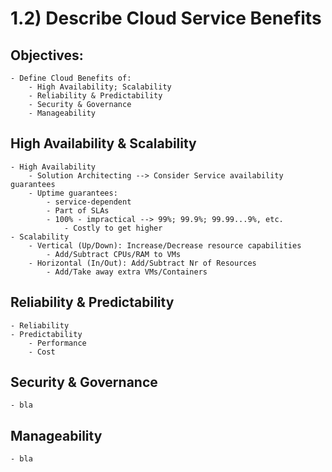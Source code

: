 # 1.2) Describe Cloud Service Benefits

## Objectives:
	- Define Cloud Benefits of: 
		- High Availability; Scalability
		- Reliability & Predictability
		- Security & Governance
		- Manageability

## High Availability & Scalability
	- High Availability
		- Solution Architecting --> Consider Service availability guarantees
		- Uptime guarantees:
			- service-dependent
			- Part of SLAs
			- 100% - impractical --> 99%; 99.9%; 99.99...9%, etc.
				- Costly to get higher
	- Scalability 
		- Vertical (Up/Down): Increase/Decrease resource capabilities
			- Add/Subtract CPUs/RAM to VMs
		- Horizontal (In/Out): Add/Subtract Nr of Resources
			- Add/Take away extra VMs/Containers

## Reliability & Predictability
	- Reliability
	- Predictability
		- Performance
		- Cost

## Security & Governance
	- bla

## Manageability
	- bla




